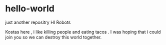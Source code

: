 # hello-world
just another repositry
HI Robots 

Kostas here , i like killing people and eating tacos .
I was hoping that i could join you so we can  destroy this world together.
